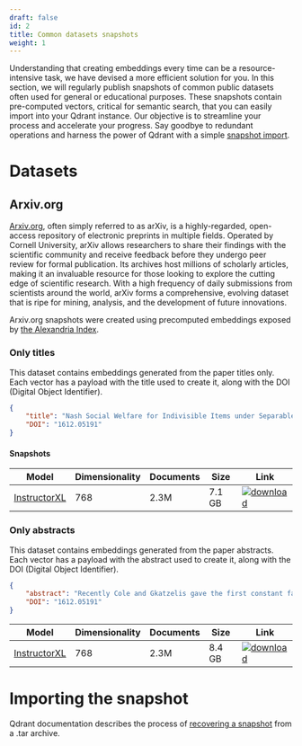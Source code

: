 ```yaml
---
draft: false
id: 2
title: Common datasets snapshots
weight: 1
---
```


Understanding that creating embeddings every time can be a resource-intensive task, we have 
devised a more efficient solution for you. In this section, we will regularly publish 
snapshots of common public datasets often used for general or educational purposes. These 
snapshots contain pre-computed vectors, critical for semantic search, that you can easily 
import into your Qdrant instance. Our objective is to streamline your process and accelerate 
your progress. Say goodbye to redundant operations and harness the power of Qdrant with 
a simple [snapshot import](/documentation/concepts/snapshots/).

# Datasets

## Arxiv.org

[Arxiv.org](https://arxiv.org), often simply referred to as arXiv, is a highly-regarded, 
open-access repository of electronic preprints in multiple fields. Operated by Cornell 
University, arXiv allows researchers to share their findings with the scientific community 
and receive feedback before they undergo peer review for formal publication. Its archives 
host millions of scholarly articles, making it an invaluable resource for those looking 
to explore the cutting edge of scientific research. With a high frequency of daily 
submissions from scientists around the world, arXiv forms a comprehensive, evolving dataset 
that is ripe for mining, analysis, and the development of future innovations.

Arxiv.org snapshots were created using precomputed embeddings exposed by
[the Alexandria Index](https://alex.macrocosm.so/download).

### Only titles

This dataset contains embeddings generated from the paper titles only. Each vector has a
payload with the title used to create it, along with the DOI (Digital Object Identifier).

```json
{
    "title": "Nash Social Welfare for Indivisible Items under Separable, Piecewise-Linear Concave Utilities",
    "DOI": "1612.05191"
}
```

#### Snapshots

<table>
   <thead>
      <tr>
         <th>Model</th>
         <th>Dimensionality</th>
         <th>Documents</th>
         <th>Size</th>
         <th>Link</th>
      </tr>
   </thead>
   <tbody>
      <tr>
         <td><a href="https://huggingface.co/hkunlp/instructor-xl">InstructorXL</a></td>
         <td>768</td>
         <td>2.3M</td>
         <td>7.1 GB</td>
         <td>
            <a href="https://storage.googleapis.com/common-datasets-snapshots/arxiv_titles-3083016565637815127-2023-05-29-13-56-22.snapshot">
                <img src="/images/icons/download.svg" alt="download" />
            </a>
         </td>
      </tr>
   </tbody>
</table>

### Only abstracts

This dataset contains embeddings generated from the paper abstracts. Each vector has a
payload with the abstract used to create it, along with the DOI (Digital Object Identifier).

```json
{
    "abstract": "Recently Cole and Gkatzelis gave the first constant factor approximation\nalgorithm for the problem of allocating indivisible items to agents, under\nadditive valuations, so as to maximize the Nash Social Welfare. We give\nconstant factor algorithms for a substantial generalization of their problem --\nto the case of separable, piecewise-linear concave utility functions. We give\ntwo such algorithms, the first using market equilibria and the second using the\ntheory of stable polynomials.\n  In AGT, there is a paucity of methods for the design of mechanisms for the\nallocation of indivisible goods and the result of Cole and Gkatzelis seemed to\nbe taking a major step towards filling this gap. Our result can be seen as\nanother step in this direction.\n",
    "DOI": "1612.05191"
}
```
<table>
   <thead>
      <tr>
         <th>Model</th>
         <th>Dimensionality</th>
         <th>Documents</th>
         <th>Size</th>
         <th>Link</th>
      </tr>
   </thead>
   <tbody>
      <tr>
         <td><a href="https://huggingface.co/hkunlp/instructor-xl">InstructorXL</a></td>
         <td>768</td>
         <td>2.3M</td>
         <td>8.4 GB</td>
         <td>
            <a href="https://storage.googleapis.com/common-datasets-snapshots/arxiv_abstracts-3083016565637815127-2023-06-02-07-26-29.snapshot">
                <img src="/images/icons/download.svg" alt="download" />
            </a>
         </td>
      </tr>
   </tbody>
</table>

# Importing the snapshot

Qdrant documentation describes the process of [recovering a snapshot](/documentation/concepts/snapshots/#restore-snapshot)
from a .tar archive.
